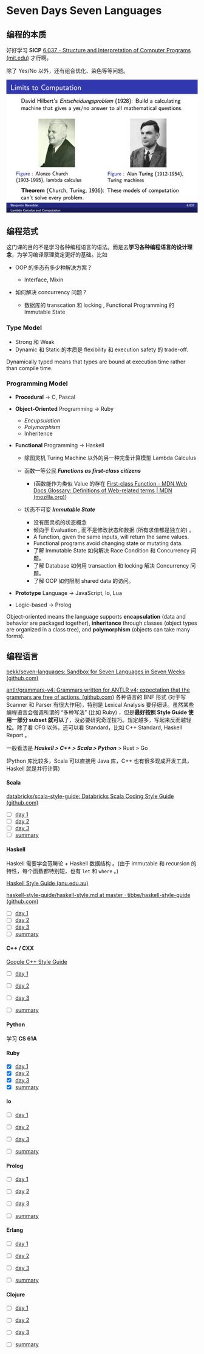 # Seven Days Seven Languages

## 编程的本质

好好学习 **SICP**  [6.037 - Structure and Interpretation of Computer Programs (mit.edu)](https://web.mit.edu/6.001/6.037/) 才行啊。

除了 Yes/No 以外，还有组合优化、染色等等问题。

![image-20220208013840313](https://raw.githubusercontent.com/haohua-li/photo-asset-repo/main/imgs/image-20220208013840313.png)

## 编程范式

这门课的目的不是学习各种编程语言的语法。而是去**学习各种编程语言的设计理念**，为学习编译原理奠定更好的基础。比如 

- OOP 的多态有多少种解决方案？
  - Interface, Mixin 

- 如何解决 concurrency 问题 ? 
  - 数据库的 transcation 和 locking , Functional Programming 的 Immutable State 


### Type Model  
- Strong 和 Weak 
- Dynamic 和 Static 的本质是 flexibility 和 execution safety 的 trade-off. 

Dynamically typed means that types are bound at execution time rather than compile time.


### Programming Model 
- **Procedural** -> C, Pascal 
- **Object-Oriented** Programming -> Ruby 
  - *Encupsulation* 
  - *Polymorphism* 
  - Inheritence 

- **Functional** Programming -> Haskell 
  - 除图灵机 Turing Machine 以外的另一种完备计算模型 Lambda Calculus 

  - 函数一等公民 ***Functions as first-class citizens*** 
    - (函数能作为类似 Value 的存在 [First-class Function - MDN Web Docs Glossary: Definitions of Web-related terms | MDN (mozilla.org)](https://developer.mozilla.org/en-US/docs/Glossary/First-class_Function))

  - 状态不可变 ***Immutable State***
    - 没有图灵机的状态概念
    - 倾向于 Evaluation , 而不是修改状态和数据 (所有求值都是独立的) 。
    - A function, given the same inputs, will return the same values.
    - Functional programs avoid changing state or mutating data.
    - 了解 Immutable State 如何解决 Race Condition 和 Concurrency 问题。
    - 了解 Database 如何用 transaction 和 locking 解决 Concurrency 问题。
    - 了解 OOP 如何限制 shared data 的访问。

- **Prototype** Language -> JavaScript, Io, Lua 
- Logic-based -> Prolog 

Object-oriented means the language supports **encapsulation** (data and behavior are packaged together), **inheritance** through classes (object types are organized in a class tree), and **polymorphism** (objects can take many forms). 

## 编程语言

[bekk/seven-languages: Sandbox for Seven Languages in Seven Weeks (github.com)](https://github.com/bekk/seven-languages)

[antlr/grammars-v4: Grammars written for ANTLR v4; expectation that the grammars are free of actions. (github.com)](https://github.com/antlr/grammars-v4) 各种语言的 BNF 形式 (对于写 Scanner 和 Parser 有很大作用)，特别是 Lexical Analysis 要仔细读。虽然某些编程语言会强调所谓的 “多种写法”  (比如 Ruby) ，但是**最好按照 Style Guide 使用一部分 subset 就可以**了，没必要研究奇淫技巧。规定越多，写起来反而越轻松。除了看 CFG 以外，还可以看 Standard，比如 C++ Standard, Haskell Report 。

一般看法是 ***Haskell > C++ > Scala > Python*** > Rust > Go 

(Python 库比较多，Scala 可以直接用 Java 库，C++ 也有很多现成开发工具，Haskell 就是并行计算)

#### Scala 

[databricks/scala-style-guide: Databricks Scala Coding Style Guide (github.com)](https://github.com/databricks/scala-style-guide)

- [ ] [day 1](./scala-day1.md) 
- [ ] [day 2](./scala-day2.md) 
- [ ] [day 3](./scala-day3.md) 
- [ ] [summary](./scala-summary.md) 

#### Haskell 

Haskell 需要学会范畴论 + Haskell 数据结构 。(由于 immutable 和 recursion 的特性，每个函数都特别短，也有 `let` 和 `where` 。)

[Haskell Style Guide (anu.edu.au)](https://cs.anu.edu.au/courses/comp1100/resources/04-style/)

[haskell-style-guide/haskell-style.md at master · tibbe/haskell-style-guide (github.com)](https://github.com/tibbe/haskell-style-guide/blob/master/haskell-style.md)

- [ ] [day 1](./haskll-day1.md) 
- [ ] [day 2](./haskll-day2.md) 
- [ ] [day 3](./haskll-day3.md) 
- [ ] [summary](./haskll-summary.md)  

#### C++ / CXX

[Google C++ Style Guide](https://google.github.io/styleguide/cppguide.html)

- [ ] [day 1](./scala-day1.md) 

- [ ] [day 2](./scala-day2.md) 

- [ ] [day 3](./scala-day3.md) 

- [ ] [summary](./scala-summary.md) 

#### Python 

学习 **CS 61A** 

#### Ruby 

- [x] [day 1](./ruby-day1.md) 
- [x] [day 2](./ruby-day2.md) 
- [x] [day 3](./ruby-day3.md) 
- [x] [summary](./ruby-summary.md) 

#### Io

- [ ] [day 1](./io-day1.md)

- [ ] [day 2](./io-day2.md)

- [ ] [day 3](./io-day3.md) 

- [ ] [summary](./io-summary.md) 

#### Prolog 

- [ ] [day 1](./prolog-day1.md) 

- [ ] [day 2](./prolog-day2.md) 

- [ ] [day 3](./prolog-day3.md) 

- [ ] [summary](./prolog-summary.md) 

#### Erlang 

- [ ] [day 1](./erlang-day1.md) 

- [ ] [day 2](./erlang-day2.md) 

- [ ] [day 3](./erlang-day3.md) 

- [ ] [summary](./erlang-summary.md) 

#### Clojure

- [ ] [day 1](./clojure-day1.md) 

- [ ] [day 2](./clojure-day2.md) 

- [ ] [day 3](./clojure-day3.md) 

- [ ] [summary](./clojure-summary.md) 





